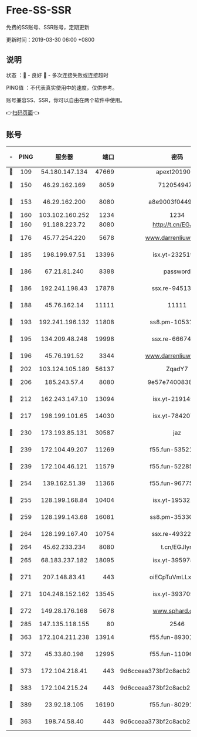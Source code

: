 # Free-SS-SSR

免费的SS账号、SSR账号，定期更新

更新时间：2019-03-30 06:00 +0800

## 说明

状态     ：🙂 - 良好 🙁 - 多次连接失败或连接超时

PING值   ：不代表真实使用中的速度，仅供参考。

账号兼容SS、SSR，你可以自由在两个软件中使用。

👉[扫码页面](https://liesauer.github.io/Free-SS-SSR/)👈

## 账号

|-|PING|服务器|端口|密码|加密方式|区域|
|:----:|:----:|:-----:|-----:|:----:|:----:|:----:|
|🙂|109|54.180.147.134|47669|apext2019001|chacha20|KR|
|🙂|150|46.29.162.169|8059|7120549471|aes-256-cfb||
|🙂|153|46.29.162.200|8080|a8e9003f0449cea5|chacha20-ietf|RU|
|🙂|160|103.102.160.252|1234|1234|rc4-md5|JP|
|🙂|160|91.188.223.72|8080|http://t.cn/EGJIyrl|rc4-md5|RU|
|🙂|176|45.77.254.220|5678|www.darrenliuwei.com|aes-256-cfb|SG|
|🙂|185|198.199.97.51|13396|isx.yt-23251925|aes-256-cfb|US|
|🙂|186|67.21.81.240|8388|password|aes-256-cfb|US|
|🙂|186|192.241.198.43|17878|ssx.re-94513263|aes-256-cfb|US|
|🙂|188|45.76.162.14|11111|11111|aes-256-cfb|SG|
|🙂|193|192.241.196.132|11808|ss8.pm-10531723|aes-256-cfb|US|
|🙂|195|134.209.48.248|19998|ssx.re-66674376|aes-256-cfb|US|
|🙂|196|45.76.191.52|3344|www.darrenliuwei.com|aes-256-cfb|JP|
|🙂|202|103.124.105.189|56137|ZqadY7|chacha20|US|
|🙂|206|185.243.57.4|8080|9e57e7400838a01e|chacha20-ietf|US|
|🙂|212|162.243.147.10|13094|isx.yt-21914576|aes-256-cfb|US|
|🙂|217|198.199.101.65|14030|isx.yt-78420788|aes-256-cfb|US|
|🙂|230|173.193.85.131|30587|jaz|aes-256-cfb|US|
|🙂|239|172.104.49.207|11269|f55.fun-53521114|aes-256-cfb|SG|
|🙂|239|172.104.46.121|11579|f55.fun-52285743|aes-256-cfb|SG|
|🙂|254|139.162.51.39|11366|f55.fun-96775690|aes-256-cfb|SG|
|🙂|255|128.199.168.84|10404|isx.yt-19532178|aes-256-cfb|SG|
|🙂|259|128.199.143.68|16081|ss8.pm-35330221|aes-256-cfb|SG|
|🙂|264|128.199.167.40|10754|ssx.re-49322932|aes-256-cfb|SG|
|🙂|264|45.62.233.234|8080|t.cn/EGJIyrl|rc4-md5|CA|
|🙂|265|68.183.237.182|18095|isx.yt-39597881|aes-256-cfb|SG|
|🙂|271|207.148.83.41|443|oiECpTuVmLLxk4Ts|aes-256-cfb|AU|
|🙂|271|104.248.152.162|13545|isx.yt-39370951|aes-256-cfb|SG|
|🙂|272|149.28.176.168|5678|www.sphard.com|aes-256-cfb|AU|
|🙂|285|147.135.118.155|80|2546|chacha20|US|
|🙂|363|172.104.211.238|13914|f55.fun-89301150|aes-256-cfb|US|
|🙂|372|45.33.80.198|12995|f55.fun-11096059|aes-256-cfb|US|
|🙂|373|172.104.218.41|443|9d6cceaa373bf2c8acb22e60b6a58be6|aes-256-cfb|US|
|🙂|383|172.104.215.24|443|9d6cceaa373bf2c8acb22e60b6a58be6|aes-256-cfb|US|
|🙂|389|23.92.18.105|16190|f55.fun-80291265|aes-256-cfb|US|
|🙂|363|198.74.58.40|443|9d6cceaa373bf2c8acb22e60b6a58be6|aes-256-cfb|US|
